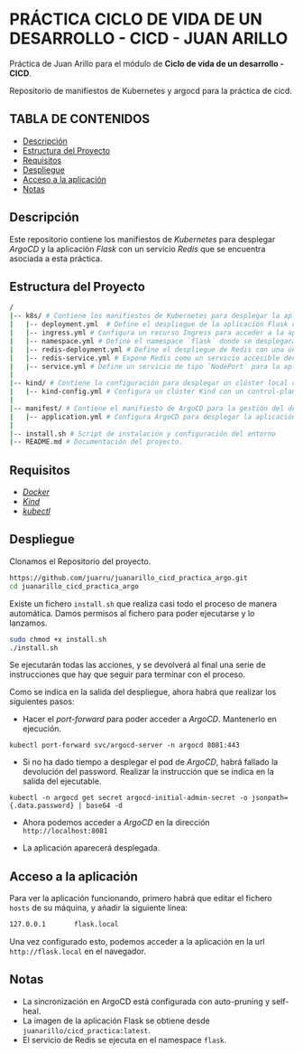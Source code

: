 # PRÁCTICA CICLO DE VIDA DE UN DESARROLLO - CICD - JUAN ARILLO

Práctica de Juan Arillo para el módulo de **Ciclo de vida de un desarrollo - CICD**.

Repositorio de manifiestos de Kubernetes y argocd para la práctica de cicd.

## TABLA DE CONTENIDOS

- [Descripción](#descripción)
- [Estructura del Proyecto](#estructura-del-proyecto)
- [Requisitos](#requisitos)
- [Despliegue](#despliegue)
- [Acceso a la aplicación](#acceso-a-la-aplicación)
- [Notas](#notas)

## Descripción

Este repositorio contiene los manifiestos de *Kubernetes* para desplegar *ArgoCD* y la aplicación *Flask* con un servicio *Redis* que se encuentra asociada a esta práctica.

## Estructura del Proyecto

```bash
/
|-- k8s/ # Contiene los manifiestos de Kubernetes para desplegar la aplicación Flask y Redis
|   |-- deployment.yml  # Define el despliegue de la aplicación Flask con 2 réplicas, límites y peticiones de recursos adecuados.
|   |-- ingress.yml # Configura un recurso Ingress para acceder a la aplicación Flask mediante `flask.local`.
|   |-- namespace.yml # Define el namespace `flask` donde se desplegarán los recursos.
|   |-- redis-deployment.yml # Define el despliegue de Redis con una única réplica.
|   |-- redis-service.yml # Expone Redis como un servicio accesible dentro del clúster en el puerto 6379.
|   |-- service.yml # Define un servicio de tipo `NodePort` para la aplicación Flask, permitiendo el acceso a través del puerto 80.
|
|-- kind/ # Contiene la configuración para desplegar un clúster local con Kind
|   |-- kind-config.yml # Configura un clúster Kind con un control-plane y redirección de puertos para acceso a Ingress.
|
|-- manifest/ # Contiene el manifiesto de ArgoCD para la gestión del despliegue
|   |-- application.yml # Configura ArgoCD para desplegar la aplicación desde el repositorio en GitHub y sincronizar automáticamente los cambios.
|
|-- install.sh # Script de instalación y configuración del entorno
|-- README.md # Documentación del proyecto.
```

## Requisitos

- [*Docker*](https://www.docker.com/)
- [*Kind*](https://kind.sigs.k8s.io/)
- [*kubectl*](https://kubernetes.io/docs/tasks/tools/)

## Despliegue

Clonamos el Repositorio del proyecto.

```bash
https://github.com/juarru/juanarillo_cicd_practica_argo.git
cd juanarillo_cicd_practica_argo
```

Existe un fichero `install.sh` que realiza casi todo el proceso de manera automática. Damos permisos al fichero para poder ejecutarse y lo lanzamos.

```bash
sudo chmod +x install.sh
./install.sh
```

Se ejecutarán todas las acciones, y se devolverá al final una serie de instrucciones que hay que seguir para terminar con el proceso.

Como se indica en la salida del despliegue, ahora habrá que realizar los siguientes pasos:

- Hacer el *port-forward* para poder acceder a *ArgoCD*. Mantenerlo en ejecución.

```kubectl
kubectl port-forward svc/argocd-server -n argocd 8081:443
```

- Si no ha dado tiempo a desplegar el pod de *ArgoCD*, habrá fallado la devolución del password. Realizar la instrucción que se indica en la salida del ejecutable.

```kubectl
kubectl -n argocd get secret argocd-initial-admin-secret -o jsonpath={.data.password} | base64 -d
```

- Ahora podemos acceder a *ArgoCD* en la dirección `http://localhost:8081`

- La aplicación aparecerá desplegada.

## Acceso a la aplicación

Para ver la aplicación funcionando, primero habrá que editar el fichero `hosts` de su máquina, y añadir la siguiente línea:

```bash
127.0.0.1       flask.local
```

Una vez configurado esto, podemos acceder a la aplicación en la url `http://flask.local` en el navegador.

## Notas

- La sincronización en ArgoCD está configurada con auto-pruning y self-heal.
- La imagen de la aplicación Flask se obtiene desde `juanarillo/cicd_practica:latest`.
- El servicio de Redis se ejecuta en el namespace `flask`.
